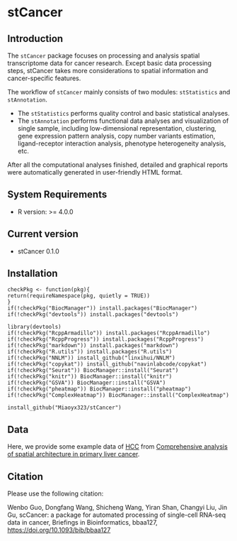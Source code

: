# stCancer

## Introduction

The `stCancer` package focuses on processing and analysis spatial transcriptome data for cancer research. Except basic data processing steps, stCancer takes more considerations to spatial information and cancer-specific features.

The workflow of `stCancer` mainly consists of two modules: `stStatistics` and `stAnnotation`.
* The `stStatistics` performs quality control and basic statistical analyses.
* The `stAnnotation` performs functional data analyses and visualization of single sample, including low-dimensional representation, clustering, gene expression pattern analysis, copy number variants estimation, ligand-receptor interaction analysis, phenotype heterogeneity analysis, etc.

After all the computational analyses finished, detailed and graphical reports were automatically generated in user-friendly HTML format.

## System Requirements
* R version: >= 4.0.0

## Current version
* stCancer 0.1.0

## Installation

```
checkPkg <- function(pkg){
return(requireNamespace(pkg, quietly = TRUE))
}
if(!checkPkg("BiocManager")) install.packages("BiocManager")
if(!checkPkg("devtools")) install.packages("devtools")

library(devtools)
if(!checkPkg("RcppArmadillo")) install.packages("RcppArmadillo")
if(!checkPkg("RcppProgress")) install.packages("RcppProgress")
if(!checkPkg("markdown")) install.packages("markdown")
if(!checkPkg("R.utils")) install.packages("R.utils")
if(!checkPkg("NNLM")) install_github("linxihui/NNLM")
if(!checkPkg("copykat")) install_github("navinlabcode/copykat")
if(!checkPkg("Seurat")) BiocManager::install("Seurat")
if(!checkPkg("knitr")) BiocManager::install("knitr")
if(!checkPkg("GSVA")) BiocManager::install("GSVA")
if(!checkPkg("pheatmap")) BiocManager::install("pheatmap")
if(!checkPkg("ComplexHeatmap")) BiocManager::install("ComplexHeatmap")

install_github("Miaoyx323/stCancer")
```

## Data
Here, we provide some example data of [HCC](http://lifeome.net/supp/livercancer-st/data.htm) from [Comprehensive analysis of spatial architecture in primary liver cancer](https://www.science.org/doi/10.1126/sciadv.abg3750). 

<!--
You can download them and run scripts in [wiki](https://github.com/Miaoyx323/stCancer/wiki) to understand the workflow of stCancer.
-->

## Citation
Please use the following citation:

Wenbo Guo, Dongfang Wang, Shicheng Wang, Yiran Shan, Changyi Liu, Jin Gu, scCancer: a package for automated processing of single-cell RNA-seq data in cancer, Briefings in Bioinformatics, bbaa127, https://doi.org/10.1093/bib/bbaa127

